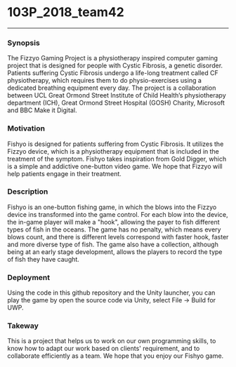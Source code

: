 # 103P_2018_team42
---

### Synopsis

The Fizzyo Gaming Project is a physiotherapy inspired computer gaming project that is designed for people with Cystic Fibrosis, a genetic disorder. Patients suffering Cystic Fibrosis undergo a life-long treatment called CF physiotherapy, which requires them to do physio-exercises using a dedicated breathing equipment every day. The project is a collaboration between UCL Great Ormond Street Institute of Child Health’s physiotherapy department (ICH), Great Ormond Street Hospital (GOSH) Charity, Microsoft and BBC Make it Digital.

### Motivation

Fishyo is designed for patients suffering from Cystic Fibrosis. It utilizes the Fizzyo device, which is a physiotherapy equipment that is included in the treatment of the symptom. Fishyo takes inspiration from Gold Digger, which is a simple and addictive one-button video game. We hope that Fizzyo will help patients engage in their treatment.

### Description

Fishyo is an one-button fishing game, in which the blows into the Fizzyo device ins transformed into the game control. For each blow into the device, the in-game player will make a "hook", allowing the payer to fish different types of fish in the oceans. The game has no penalty, which means every blows count, and there is different levels correspond with faster hook, faster and more diverse type of fish. The game also have a collection, although being at an early stage development, allows the players to record the type of fish they have caught.

### Deployment

Using the code in this github repository and the Unity launcher, you can play the game by open the source code via Unity, select File -> Build for UWP.

### Takeway

This is a project that helps us to work on our own programming skills, to know how to adapt our work based on clients' requirement, and to collaborate efficiently as a team. We hope that you enjoy our Fishyo game.
